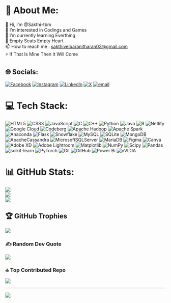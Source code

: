 # 💫 About Me:
👋 Hi, I’m @Sakthi-tbm<br>👀 I’m interested in Codings and Games<br>🌱 I’m currently learning Everthing<br>🤍 Empty Seats Empty Heart<br>📫 How to reach me : sakthivelbaranitharan03@gmail.com<br>⚡ If That Is Mine Then It Will Come


## 🌐 Socials:
[![Facebook](https://img.shields.io/badge/Facebook-%231877F2.svg?logo=Facebook&logoColor=white)](https://facebook.com/Sakthitbm) [![Instagram](https://img.shields.io/badge/Instagram-%23E4405F.svg?logo=Instagram&logoColor=white)](https://instagram.com/__.sakthi__.x) [![LinkedIn](https://img.shields.io/badge/LinkedIn-%230077B5.svg?logo=linkedin&logoColor=white)](https://linkedin.com/in/sakthi-velb) [![X](https://img.shields.io/badge/X-black.svg?logo=X&logoColor=white)](https://x.com/SakthiVel116188) [![email](https://img.shields.io/badge/Email-D14836?logo=gmail&logoColor=white)](mailto:sakthivelbaranitharan03@gmail.com) 

# 💻 Tech Stack:
![HTML5](https://img.shields.io/badge/html5-%23E34F26.svg?style=plastic&logo=html5&logoColor=white) ![CSS3](https://img.shields.io/badge/css3-%231572B6.svg?style=plastic&logo=css3&logoColor=white) ![JavaScript](https://img.shields.io/badge/javascript-%23323330.svg?style=plastic&logo=javascript&logoColor=%23F7DF1E) ![C](https://img.shields.io/badge/c-%2300599C.svg?style=plastic&logo=c&logoColor=white) ![C++](https://img.shields.io/badge/c++-%2300599C.svg?style=plastic&logo=c%2B%2B&logoColor=white) ![Python](https://img.shields.io/badge/python-3670A0?style=plastic&logo=python&logoColor=ffdd54) ![Java](https://img.shields.io/badge/java-%23ED8B00.svg?style=plastic&logo=openjdk&logoColor=white) ![R](https://img.shields.io/badge/r-%23276DC3.svg?style=plastic&logo=r&logoColor=white) ![Netlify](https://img.shields.io/badge/netlify-%23000000.svg?style=plastic&logo=netlify&logoColor=#00C7B7) ![Google Cloud](https://img.shields.io/badge/GoogleCloud-%234285F4.svg?style=plastic&logo=google-cloud&logoColor=white) ![Codeberg](https://img.shields.io/badge/Codeberg-2185D0?style=plastic&logo=Codeberg&logoColor=white) ![Apache Hadoop](https://img.shields.io/badge/Apache%20Hadoop-66CCFF?style=plastic&logo=apachehadoop&logoColor=black) ![Apache Spark](https://img.shields.io/badge/Apache%20Spark-FDEE21?style=plastic&logo=apachespark&logoColor=black) ![Anaconda](https://img.shields.io/badge/Anaconda-%2344A833.svg?style=plastic&logo=anaconda&logoColor=white) ![Flask](https://img.shields.io/badge/flask-%23000.svg?style=plastic&logo=flask&logoColor=white) ![Snowflake](https://img.shields.io/badge/snowflake-%2329B5E8.svg?style=plastic&logo=snowflake&logoColor=white) ![MySQL](https://img.shields.io/badge/mysql-4479A1.svg?style=plastic&logo=mysql&logoColor=white) ![SQLite](https://img.shields.io/badge/sqlite-%2307405e.svg?style=plastic&logo=sqlite&logoColor=white) ![MongoDB](https://img.shields.io/badge/MongoDB-%234ea94b.svg?style=plastic&logo=mongodb&logoColor=white) ![ApacheCassandra](https://img.shields.io/badge/cassandra-%231287B1.svg?style=plastic&logo=apache-cassandra&logoColor=white) ![MicrosoftSQLServer](https://img.shields.io/badge/Microsoft%20SQL%20Server-CC2927?style=plastic&logo=microsoft%20sql%20server&logoColor=white) ![MariaDB](https://img.shields.io/badge/MariaDB-003545?style=plastic&logo=mariadb&logoColor=white) ![Figma](https://img.shields.io/badge/figma-%23F24E1E.svg?style=plastic&logo=figma&logoColor=white) ![Canva](https://img.shields.io/badge/Canva-%2300C4CC.svg?style=plastic&logo=Canva&logoColor=white) ![Adobe XD](https://img.shields.io/badge/Adobe%20XD-470137?style=plastic&logo=Adobe%20XD&logoColor=#FF61F6) ![Adobe Lightroom](https://img.shields.io/badge/Adobe%20Lightroom-31A8FF.svg?style=plastic&logo=Adobe%20Lightroom&logoColor=white) ![Matplotlib](https://img.shields.io/badge/Matplotlib-%23ffffff.svg?style=plastic&logo=Matplotlib&logoColor=black) ![NumPy](https://img.shields.io/badge/numpy-%23013243.svg?style=plastic&logo=numpy&logoColor=white) ![Scipy](https://img.shields.io/badge/SciPy-%230C55A5.svg?style=plastic&logo=scipy&logoColor=%white) ![Pandas](https://img.shields.io/badge/pandas-%23150458.svg?style=plastic&logo=pandas&logoColor=white) ![scikit-learn](https://img.shields.io/badge/scikit--learn-%23F7931E.svg?style=plastic&logo=scikit-learn&logoColor=white) ![PyTorch](https://img.shields.io/badge/PyTorch-%23EE4C2C.svg?style=plastic&logo=PyTorch&logoColor=white) ![Git](https://img.shields.io/badge/git-%23F05033.svg?style=plastic&logo=git&logoColor=white) ![GitHub](https://img.shields.io/badge/github-%23121011.svg?style=plastic&logo=github&logoColor=white) ![Power Bi](https://img.shields.io/badge/power_bi-F2C811?style=plastic&logo=powerbi&logoColor=black) ![nVIDIA](https://img.shields.io/badge/nVIDIA-%2376B900.svg?style=plastic&logo=nVIDIA&logoColor=white)
# 📊 GitHub Stats:
![](https://github-readme-stats.vercel.app/api?username=Sakthi-tbm&theme=neon&hide_border=false&include_all_commits=false&count_private=false)<br/>
![](https://nirzak-streak-stats.vercel.app/?user=Sakthi-tbm&theme=neon&hide_border=false)<br/>
![](https://github-readme-stats.vercel.app/api/top-langs/?username=Sakthi-tbm&theme=neon&hide_border=false&include_all_commits=false&count_private=false&layout=compact)

## 🏆 GitHub Trophies
![](https://github-profile-trophy.vercel.app/?username=Sakthi-tbm&theme=radical&no-frame=false&no-bg=true&margin-w=4)

### ✍️ Random Dev Quote
![](https://quotes-github-readme.vercel.app/api?type=horizontal&theme=light)

### 🔝 Top Contributed Repo
![](https://github-contributor-stats.vercel.app/api?username=Sakthi-tbm&limit=5&theme=shadow_red&combine_all_yearly_contributions=true)

---
[![](https://visitcount.itsvg.in/api?id=Sakthi-tbm&icon=0&color=0)](https://visitcount.itsvg.in)

<!-- Proudly created with GPRM ( https://gprm.itsvg.in ) -->
